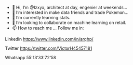 - 👋 Hi, I’m @Izxyx, architect at day, engenier at weekends...
- 👀 I’m interested in make data friends and trade Pokemon...
- 🌱 I’m currently learning stats.
- 💞️ I’m looking to collaborate on machine learning on retail.
- 📫 How to reach me ... Follow me in:

Linkedin
https://www.linkedin.com/in/arqhp/

Twitter
https://twitter.com/VictorH45457181

Whatsapp
55'13'33'72'58

<!---
Izxyx/Izxyx is a ✨ special ✨ repository because its `README.md` (this file) appears on your GitHub profile.
You can click the Preview link to take a look at your changes.
--->
